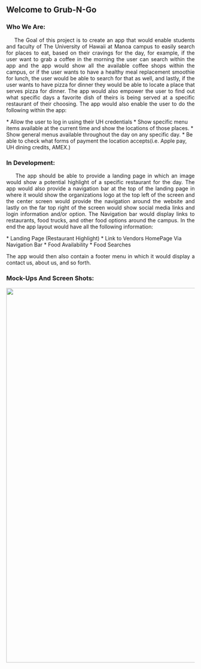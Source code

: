 ## Welcome to Grub-N-Go


### **Who We Are:**

<p align="justify">
&nbsp;&nbsp;&nbsp;&nbsp;The Goal of this project is to create an app that would enable students and faculty of The University of Hawaii at Manoa campus to easily search for places to eat, based on their cravings for the day, for example, if the user want to grab a coffee in the morning the user can search within the app and the app would show all the available coffee shops within the campus, or if the user wants to have a healthy meal replacement smoothie for lunch, the user would be able to search for that as well, and lastly, if the user wants to have pizza for dinner they would be able to locate a place that serves pizza for dinner. The app would also empower the user to find out what specific days a favorite dish of theirs is being served at a specific restaurant of their choosing. The app would also enable the user to do the following within the app:
</p>
* Allow the user to log in using their UH credentials
* Show specific menu items available at the current time and show the locations of those places.
* Show general menus available throughout the day on any specific day.
* Be able to check what forms of payment the location accepts(i.e. Apple pay, UH dining credits, AMEX.)


### In Development: 

<p align="justify">
&nbsp;&nbsp;&nbsp;&nbsp;The app should be able to provide a landing page in which an image would show a potential highlight of a specific restaurant for the day. The app would also provide a navigation bar at the top of the landing page in where it would show the organizations logo at the top left of the screen and the center screen would provide the navigation around the website and lastly on the far top right of the screen would show social media links and login information and/or option. The Navigation bar would display links to restaurants, food trucks, and other food options around the campus. In the end the app layout would have all the following information:
</p>
* Landing Page (Restaurant Highlight)
* Link to Vendors HomePage Via Navigation Bar
* Food Availability
* Food Searches
<p align="justify">
The app would then also contain a footer menu in which it would display a contact us, about us, and so forth.
</p>

### Mock-Ups And Screen Shots:

<img class="ui xlarge image" src="../../image/UHmock-up.png" width="1000">
